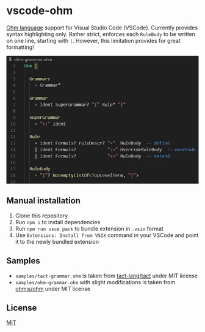 # vscode-ohm

[Ohm language](https://github.com/ohmjs/ohm) support for Visual Studio Code (VSCode). Currently provides syntax highlighting only. Rather strict, enforces each `RuleBody` to be written on one line, starting with `|`. However, this limitation provides for great formatting!

<center>
  <img src=".github/BANNER.jpg" alt="Ohm + VSCode"/>
</center>

## Manual installation

1. Clone this repository
2. Run `npm i` to install dependencies
3. Run `npm run vsce pack` to bundle extension in `.vsix` format
4. Use `Extensions: Install from VSIX` command in your VSCode and point it to the newly bundled extension

## Samples

* `samples/tact-grammar.ohm` is taken from [tact-lang/tact](https://github.com/tact-lang/tact/blob/main/src/grammar/grammar.ohm) under MIT license
* `samples/ohm-grammar.ohm` with slight modifications is taken from [ohmjs/ohm](https://github.com/ohmjs/ohm/blob/main/packages/ohm-js/src/ohm-grammar.ohm) under MIT license

## License

[MIT](LICENSE)
